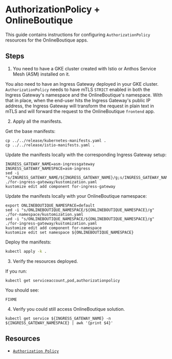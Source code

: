 # AuthorizationPolicy + OnlineBoutique

This guide contains instructions for configuring `AuthorizationPolicy` resources for the OnlineBoutique apps.

## Steps
 
1. You need to have a GKE cluster created with Istio or Anthos Service Mesh (ASM) installed on it.

You also need to have an Ingress Gateway deployed in your GKE cluster. `AuthorizationPolicy` needs to have mTLS `STRICT` enabled in both the Ingress Gateway's namespace and the OnlineBoutique's namespace. With that in place, when the end-user hits the Ingress Gateway's public IP address, the Ingress Gateway will transform the request in plain text in mTLS and will forward the request to the OnlineBoutique `frontend` app.

2. Apply all the manifests.

Get the base manifests:
```
cp ../../release/kubernetes-manifests.yaml .
cp ../../release/istio-manifests.yaml .
```

Update the manifests locally with the corresponding Ingress Gateway setup:
```
INGRESS_GATEWAY_NAME=asm-ingressgateway
INGRESS_GATEWAY_NAMESPACE=asm-ingress
sed -i "s/INGRESS_GATEWAY_NAME/${INGRESS_GATEWAY_NAME}/g;s/INGRESS_GATEWAY_NAMESPACE/${INGRESS_GATEWAY_NAMESPACE}/g" ./for-ingress-gateway/kustomization.yaml
kustomize edit add component for-ingress-gateway
```

Update the manifests locally with your OnlineBoutique namespace:
```
export ONLINEBOUTIQUE_NAMESPACE=default
sed -i "s/ONLINEBOUTIQUE_NAMESPACE/${ONLINEBOUTIQUE_NAMESPACE}/g" ./for-namespace/kustomization.yaml
sed -i "s/ONLINEBOUTIQUE_NAMESPACE/${ONLINEBOUTIQUE_NAMESPACE}/g" ./for-ingress-gateway/kustomization.yaml
kustomize edit add component for-namespace
kustomize edit set namespace ${ONLINEBOUTIQUE_NAMESPACE}
```

Deploy the manifests:
```sh
kubectl apply -k .
```

3. Verify the resources deployed.

If you run:
```
kubectl get serviceaccount,pod,authorizationpolicy
```
You should see:
```
FIXME
```

4. Verify you could still access OnlineBoutique solution.

```
kubectl get service ${INGRESS_GATEWAY_NAME} -n ${INGRESS_GATEWAY_NAMESPACE} | awk '{print $4}'
```

## Resources

- [`Authorization Policy`](https://cloud.google.com/service-mesh/docs/security/authorization-policy-overview)